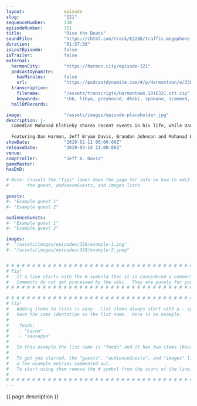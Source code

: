 ```yaml
---
layout:               episode
slug:                 "321"
sequenceNumber:       338
episodeNumber:        321
title:                "Rise the Boats"
soundFile:            "https://chtbl.com/track/E2288/traffic.megaphone.fm/STA5039539011.mp3?updated=1596564385"
duration:             "01:57:38"
isLostEpisode:        false
isTrailer:            false
external:
  harmonCity:         "https://harmon.city/episode-321"
  podcastDynamite:
    hasMinutes:       false
    url:              "https://podcastdynamite.com/#/p/Harmontown/e/338/321"
  transcription:
    filename:         "/assets/transcripts/Harmontown.S01E321.vtt.zip"
    keywords:         "cbb, libya, greyhound, dhabi, spokane, scammed, gaddafi, asylum, benghazi, arabic, abu, embassy, interpreter, dubai, permit, richards, immigration, inconvenient, skipping, bastard, citizenship, tossing, warrant, papers, funded"
  hallOfRecords:      

image:                "/assets/images/episode-placeholder.jpg"
description: |-
  Comedian Mohanad Elshieky shares recent events in his life, while Dan shares relatable tales of house shopping. Brandon Johnson is back, filling in for Spencer.
  
  Featuring Dan Harmon, Jeff Bryan Davis, Brandon Johnson and Mohanad Elshieky.
showDate:             "2019-02-11 00:00:00Z"
releaseDate:          "2019-02-14 11:00:00Z"
venue:                
comptroller:          "Jeff B. Davis"
gameMaster:           
hasDnD:               

# Note: Consult the "Tips" lower down the page for info on how to edit
#       the guest, audienceGuests, and images lists.

guests:
#- "Example guest 1"
#- "Example guest 2"

audienceGuests:
#- "Example guest 1"
#- "Example guest 2"

images:
#- "/assets/images/episodes/338/example-1.png"
#- "/assets/images/episodes/338/example-2.jpeg"


# # # # # # # # # # # # # # # # # # # # # # # # # # # # # # # # # # # # # # # # # # # # #
# Tip!
#   If a line starts with the # symbold then it is considered a comment.
#   Comments do not get processed by the wiki.  They are purely for your information.
# # # # # # # # # # # # # # # # # # # # # # # # # # # # # # # # # # # # # # # # # # # # #

# # # # # # # # # # # # # # # # # # # # # # # # # # # # # # # # # # # # # # # # # # # # #
# Tip!
#   Adding items to lists is easy.  List items always start with a - symbol and have
#   have the same identation as the list name.  Here is an example.
#
#    foods:
#    - "bacon"
#    - "sausages"
#
#   In this example the list name is "foods" and it has two items (bacon, and sausages).
#
#   To get you started, the "guests", "audienceGuests", and "images" lists below have
#   a few example entries commented out.
#   To start using them remove the # symbol from the start of the line.
#
# # # # # # # # # # # # # # # # # # # # # # # # # # # # # # # # # # # # # # # # # # # # #
---
```


<!-- The episode description will be rendered here -->
{{ page.description }}

<!-- Add your content BELOW here -->
<!-- vvvvvvvvvvvvvvvvvvvvvvvvvvv -->




<!-- ^^^^^^^^^^^^^^^^^^^^^^^^^^^ -->
<!-- Add your content ABOVE here -->

<!-- The episode gallery will be rendered here -->